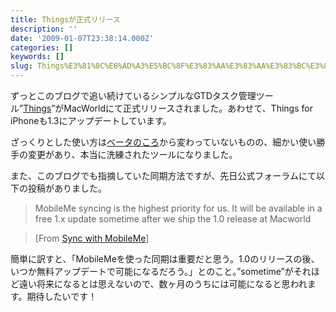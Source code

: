 ```yaml
---
title: Thingsが正式リリース
description: ''
date: '2009-01-07T23:38:14.000Z'
categories: []
keywords: []
slug: Things%E3%81%8C%E6%AD%A3%E5%BC%8F%E3%83%AA%E3%83%AA%E3%83%BC%E3%82%B9
---
```

ずっとこのブログで追い続けているシンプルなGTDタスク管理ツール”[Things](http://culturedcode.com/things/)”がMacWorldにて正式リリースされました。あわせて、Things for iPhoneも1.3にアップデートしています。

ざっくりとした使い方は[ベータのころ](http://blog.qli.jp/2008/05/things-gtd.html)から変わっていないものの、細かい使い勝手の変更があり、本当に洗練されたツールになりました。

また、このブログでも指摘していた同期方法ですが、先日公式フォーラムにて以下の投稿がありました。

> MobileMe syncing is the highest priority for us. It will be available in a free 1.x update sometime after we ship the 1.0 release at Macworld

> \[From [Sync with MobileMe](http://culturedcode.com/things/forums/read.php?4,9071,13398#msg-13398)\]

簡単に訳すと、「MobileMeを使った同期は重要だと思う。1.0のリリースの後、いつか無料アップデートで可能になるだろう。」とのこと。”sometime”がそれほど遠い将来になるとは思えないので、数ヶ月のうちには可能になると思われます。期待したいです！